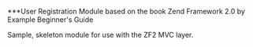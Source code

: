 ***User Registration Module based on the book Zend Framework 2.0 by Example Beginner's Guide

Sample, skeleton module for use with the ZF2 MVC layer.
